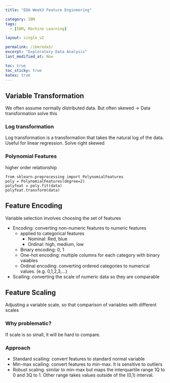 ```yaml
---
title: "EDA Week3 Feature Engineering"

category: IBM
tags:
  - [IBM, Machine Learning]

layout: single_v2

permalink: /ibm/eda3/
excerpt: "Exploratory Data Analysis"
last_modified_at: Now

toc: true
toc_sticky: true
katex: true
---
```


## Variable Transformation
We often assume normally distributed data. But often skewed -> Data transformation solve this

### Log transformation
Log transformation is a transformation that takes the natural log of the data.
Useful for linear regression.
Solve right skewed

### Polynomial Features
higher order relationship
~~~{.python}
from sklearn.preprocessing import PolynomialFeatures
poly = PolynomialFeatures(degree=2)
polyfeat = poly.fit(data)
polyfeat.transform(data)
~~~

## Feature Encoding
Variable selection involves choosing the set of features
- Encoding: converting non-numeric features to numeric features
  - applied to categorical features
    - Nominal: Red, blue
    - Ordinal: high, medium, low
  - Binary encoding: 0, 1
  - One-hot encoding: multiple columns for each category with binary vaiables
  - Ordinal encoding: converting ordered categories to numerical values. (e.g. 0,1,2,3,...)
- Scailing: converting the scale of numeric data so they are comparable  

## Feature Scaling
Adjusting a variable scale, so that comparison of variables with different scales
### Why problematic?
If scale is so small, it will be hard to compare.
### Approach
- Standard scailing: convert features to standard normal variable
- Min-max scailing: convert features to min-max. It is sensitive to outliers
- Robust scaling: similar to min-max but maps the interquartile range 1Q to 0 and 3Q to 1. Other range takes values outside of the (0,1) interval.